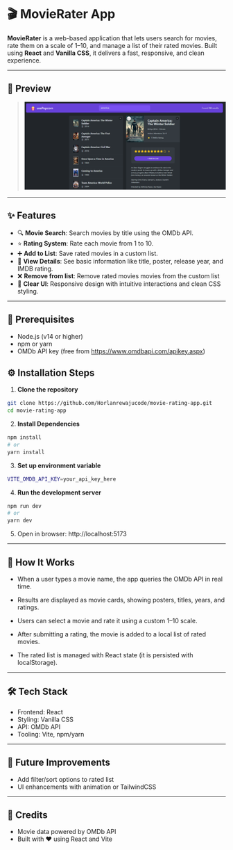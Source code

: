 # 🎬 MovieRater App

**MovieRater** is a web-based application that lets users search for movies, rate them on a scale of 1–10, and manage a list of their rated movies. Built using **React** and **Vanilla CSS**, it delivers a fast, responsive, and clean experience.

---

## 📸 Preview

> ![image](./public/screenshot.png)

---

## ✨ Features

- 🔍 **Movie Search**: Search movies by title using the OMDb API.
- ⭐ **Rating System**: Rate each movie from 1 to 10.
- ➕ **Add to List**: Save rated movies in a custom list.
- 🧾 **View Details**: See basic information like title, poster, release year, and IMDB rating.
- ❌ **Remove from list**: Remove rated movies movies from the custom list 
- 🧹 **Clear UI**: Responsive design with intuitive interactions and clean CSS styling.


---

## 🧰 Prerequisites

- Node.js (v14 or higher)
- npm or yarn
- OMDb API key (free from https://www.omdbapi.com/apikey.aspx)

## ⚙️ Installation Steps

1. **Clone the repository**

```bash
git clone https://github.com/Horlanrewajucode/movie-rating-app.git
cd movie-rating-app
````

2. **Install Dependencies**

````bash
npm install
# or
yarn install
````

3. **Set up environment variable**

````bash
VITE_OMDB_API_KEY=your_api_key_here
````

4. **Run the development server**

````bash
npm run dev
# or
yarn dev
````

5. Open in browser: http://localhost:5173

---


## 🧠 How It Works

- When a user types a movie name, the app queries the OMDb API in real time.

- Results are displayed as movie cards, showing posters, titles, years, and ratings.

- Users can select a movie and rate it using a custom 1–10 scale.

- After submitting a rating, the movie is added to a local list of rated movies.

- The rated list is managed with React state (it is persisted with localStorage).

---


## 🛠️ Tech Stack
- Frontend: React
- Styling: Vanilla CSS
- API: OMDb API
- Tooling: Vite, npm/yarn

---


## 📌 Future Improvements

- Add filter/sort options to rated list
- UI enhancements with animation or TailwindCSS

---


## 🙏 Credits
- Movie data powered by OMDb API
- Built with ❤️ using React and Vite
